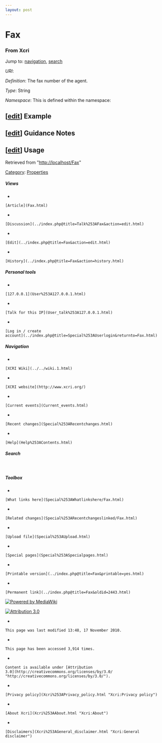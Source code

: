 ```yaml
---
layout: post
---
```


<script>
  (function(i,s,o,g,r,a,m){i['GoogleAnalyticsObject']=r;i[r]=i[r]||function(){
  (i[r].q=i[r].q||[]).push(arguments)},i[r].l=1*new Date();a=s.createElement(o),
  m=s.getElementsByTagName(o)[0];a.async=1;a.src=g;m.parentNode.insertBefore(a,m)
  })(window,document,'script','https://www.google-analytics.com/analytics.js','ga');

  ga('create', 'UA-73710929-3', 'auto');
  ga('send', 'pageview');

</script>







Fax 
===













### From Xcri 







Jump to: [navigation](Fax.html#column-one),
[search](Fax.html#searchInput)



*URI*: 

*Definition*: The fax number of the agent.

*Type*: String

*Namespace*: This is defined within the namespace:



\[[edit](../index.php@title=Fax&action=edit&section=1.html "Edit section: Example")\] Example
---------------------------------------------------------------------------------------------------------------------------------------------------------------


\[[edit](../index.php@title=Fax&action=edit&section=2.html "Edit section: Guidance Notes")\] Guidance Notes
-----------------------------------------------------------------------------------------------------------------------------------------------------------------------------


\[[edit](../index.php@title=Fax&action=edit&section=3.html "Edit section: Usage")\] Usage
-----------------------------------------------------------------------------------------------------------------------------------------------------------



Retrieved from "[http://localhost/Fax](Fax.html)"





[Category](Special%253ACategories.html "Special:Categories"): [Properties](Category%253AProperties.html "Category:Properties")

















##### Views



-   

    

    [Article](Fax.html)
-   

    

    [Discussion](../index.php@title=Talk%253AFax&action=edit.html)
-   

    

    [Edit](../index.php@title=Fax&action=edit.html)
-   

    

    [History](../index.php@title=Fax&action=history.html)







##### Personal tools



-   

    

    [127.0.0.1](User%253A127.0.0.1.html)
-   

    

    [Talk for this IP](User_talk%253A127.0.0.1.html)
-   

    

    [Log in / create
    account](../index.php@title=Special%253AUserlogin&returnto=Fax.html)











[](../../wiki.1.html "XCRI Wiki")





##### Navigation



-   

    

    [XCRI Wiki](../../wiki.1.html)
-   

    

    [XCRI website](http://www.xcri.org/)
-   

    

    [Current events](Current_events.html)
-   

    

    [Recent changes](Special%253ARecentchanges.html)
-   

    

    [Help](Help%253AContents.html)







##### Search





 









##### Toolbox



-   

    

    [What links here](Special%253AWhatlinkshere/Fax.html)
-   

    

    [Related changes](Special%253ARecentchangeslinked/Fax.html)
-   

    

    [Upload file](Special%253AUpload.html)
-   

    

    [Special pages](Special%253ASpecialpages.html)
-   

    

    [Printable version](../index.php@title=Fax&printable=yes.html)
-   

    

    [Permanent link](../index.php@title=Fax&oldid=2443.html)















[![Powered by
MediaWiki](../skins/common/images/poweredby_mediawiki_88x31.png)](http://www.mediawiki.org/)





[![Attribution 3.0
](http://i.creativecommons.org/l/by/3.0/88x31.png)](http://creativecommons.org/licenses/by/3.0/)



-   

    

    This page was last modified 13:48, 17 November 2010.
-   

    

    This page has been accessed 3,914 times.
-   

    

    Content is available under [Attribution
    3.0](http://creativecommons.org/licenses/by/3.0/ "http://creativecommons.org/licenses/by/3.0/").
-   

    

    [Privacy policy](Xcri%253APrivacy_policy.html "Xcri:Privacy policy")
-   

    

    [About Xcri](Xcri%253AAbout.html "Xcri:About")
-   

    

    [Disclaimers](Xcri%253AGeneral_disclaimer.html "Xcri:General disclaimer")




